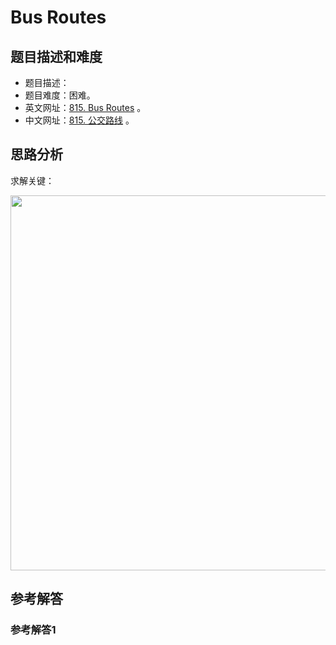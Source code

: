 # Bus Routes

## 题目描述和难度
+ 题目描述：
+ 题目难度：困难。
+ 英文网址：[815. Bus Routes](https://leetcode.com/problems/bus-routes/description/)  。
+ 中文网址：[815. 公交路线](https://leetcode-cn.com/problems/bus-routes/description/)  。
## 思路分析
求解关键：

<img src="https://liweiwei1419.github.io/images/leetcode-solution/" width="600">

## 参考解答
### 参考解答1

```java

```